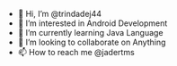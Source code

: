 - 👋 Hi, I’m @trindadej44
- 👀 I’m interested in Android Development
- 🌱 I’m currently learning Java Language
- 💞️ I’m looking to collaborate on Anything
- 📫 How to reach me @jadertms

<!---
trindadej44/trindadej44 is a ✨ special ✨ repository because its `README.md` (this file) appears on your GitHub profile.
You can click the Preview link to take a look at your changes.
--->
